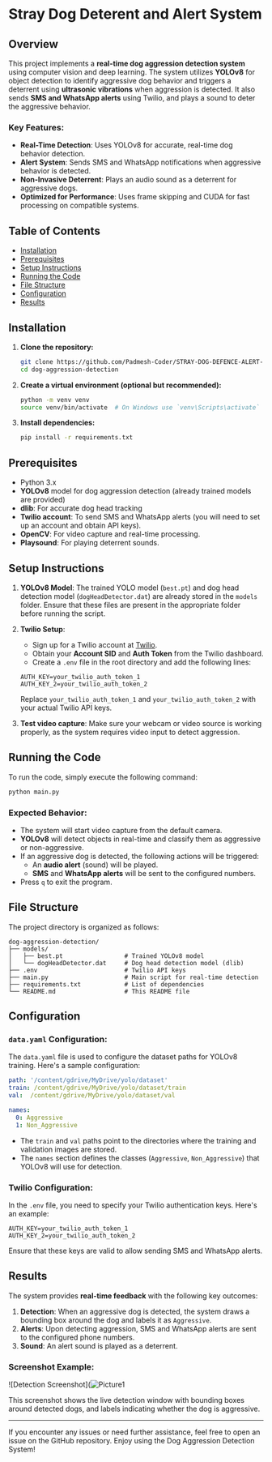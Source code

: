 
# Stray Dog Deterent and Alert System

## Overview

This project implements a **real-time dog aggression detection system** using computer vision and deep learning. The system utilizes **YOLOv8** for object detection to identify aggressive dog behavior and triggers a deterrent using **ultrasonic vibrations** when aggression is detected. It also sends **SMS and WhatsApp alerts** using Twilio, and plays a sound to deter the aggressive behavior.

### Key Features:
- **Real-Time Detection**: Uses YOLOv8 for accurate, real-time dog behavior detection.
- **Alert System**: Sends SMS and WhatsApp notifications when aggressive behavior is detected.
- **Non-Invasive Deterrent**: Plays an audio sound as a deterrent for aggressive dogs.
- **Optimized for Performance**: Uses frame skipping and CUDA for fast processing on compatible systems.

## Table of Contents

- [Installation](#installation)
- [Prerequisites](#prerequisites)
- [Setup Instructions](#setup-instructions)
- [Running the Code](#running-the-code)
- [File Structure](#file-structure)
- [Configuration](#configuration)
- [Results](#results)

## Installation

1. **Clone the repository:**
   ```bash
   git clone https://github.com/Padmesh-Coder/STRAY-DOG-DEFENCE-ALERT-PROTECTION-SYSTEM.git
   cd dog-aggression-detection
   ```

2. **Create a virtual environment (optional but recommended):**
   ```bash
   python -m venv venv
   source venv/bin/activate  # On Windows use `venv\Scripts\activate`
   ```

3. **Install dependencies:**
   ```bash
   pip install -r requirements.txt
   ```

## Prerequisites

- Python 3.x
- **YOLOv8** model for dog aggression detection (already trained models are provided)
- **dlib**: For accurate dog head tracking
- **Twilio account**: To send SMS and WhatsApp alerts (you will need to set up an account and obtain API keys).
- **OpenCV**: For video capture and real-time processing.
- **Playsound**: For playing deterrent sounds.
  
## Setup Instructions

1. **YOLOv8 Model**: The trained YOLO model (`best.pt`) and dog head detection model (`dogHeadDetector.dat`) are already stored in the `models` folder. Ensure that these files are present in the appropriate folder before running the script.

2. **Twilio Setup**: 
   - Sign up for a Twilio account at [Twilio](https://www.twilio.com/).
   - Obtain your **Account SID** and **Auth Token** from the Twilio dashboard.
   - Create a `.env` file in the root directory and add the following lines:

   ```
   AUTH_KEY=your_twilio_auth_token_1
   AUTH_KEY_2=your_twilio_auth_token_2
   ```

   Replace `your_twilio_auth_token_1` and `your_twilio_auth_token_2` with your actual Twilio API keys.

3. **Test video capture**: Make sure your webcam or video source is working properly, as the system requires video input to detect aggression.

## Running the Code

To run the code, simply execute the following command:

```bash
python main.py
```

### Expected Behavior:
- The system will start video capture from the default camera.
- **YOLOv8** will detect objects in real-time and classify them as aggressive or non-aggressive.
- If an aggressive dog is detected, the following actions will be triggered:
  - An **audio alert** (sound) will be played.
  - **SMS** and **WhatsApp alerts** will be sent to the configured numbers.
- Press `q` to exit the program.

## File Structure

The project directory is organized as follows:

```
dog-aggression-detection/
├── models/
│   ├── best.pt                 # Trained YOLOv8 model
│   └── dogHeadDetector.dat     # Dog head detection model (dlib)
├── .env                        # Twilio API keys
├── main.py                     # Main script for real-time detection
├── requirements.txt            # List of dependencies
└── README.md                   # This README file
```

## Configuration

### `data.yaml` Configuration:

The `data.yaml` file is used to configure the dataset paths for YOLOv8 training. Here's a sample configuration:

```yaml
path: '/content/gdrive/MyDrive/yolo/dataset'
train: /content/gdrive/MyDrive/yolo/dataset/train
val:  /content/gdrive/MyDrive/yolo/dataset/val

names:
  0: Aggressive
  1: Non_Aggressive
```

- The `train` and `val` paths point to the directories where the training and validation images are stored.
- The `names` section defines the classes (`Aggressive`, `Non_Aggressive`) that YOLOv8 will use for detection.

### Twilio Configuration:

In the `.env` file, you need to specify your Twilio authentication keys. Here's an example:

```
AUTH_KEY=your_twilio_auth_token_1
AUTH_KEY_2=your_twilio_auth_token_2
```

Ensure that these keys are valid to allow sending SMS and WhatsApp alerts.

## Results

The system provides **real-time feedback** with the following key outcomes:

1. **Detection**: When an aggressive dog is detected, the system draws a bounding box around the dog and labels it as `Aggressive`.
2. **Alerts**: Upon detecting aggression, SMS and WhatsApp alerts are sent to the configured phone numbers.
3. **Sound**: An alert sound is played as a deterrent.

### Screenshot Example:

![Detection Screenshot](![Picture1](https://github.com/user-attachments/assets/d1143839-3490-4c6e-a0da-d83e03bea569)


This screenshot shows the live detection window with bounding boxes around detected dogs, and labels indicating whether the dog is aggressive.

---

If you encounter any issues or need further assistance, feel free to open an issue on the GitHub repository. Enjoy using the Dog Aggression Detection System!
```
